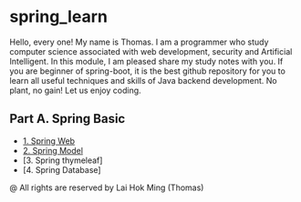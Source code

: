 # spring_learn
Hello, every one! My name is Thomas. I am a programmer who study computer science associated with web development, security and Artificial Intelligent. In this module, I am pleased share my study notes with you. If you are beginner of spring-boot, it is the best github repository for you to learn all useful techniques and skills of Java backend development. No plant, no gain! Let us enjoy coding.
## Part A. Spring Basic
- [1. Spring Web](https://github.com/hmlaiac/spring_learn/tree/main/spring%20web)
- [2. Spring Model](https://github.com/hmlaiac/spring_learn/tree/main/spring%20model)
- [3. Spring thymeleaf]
- [4. Spring Database]

@ All rights are reserved by Lai Hok Ming (Thomas)
